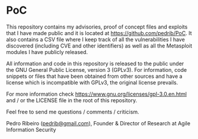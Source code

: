 PoC
===

This repository contains my advisories, proof of concept files and exploits that I have made public and it is located at https://github.com/pedrib/PoC.
It also contains a CSV file where I keep track of all the vulnerabilities I have discovered (including CVE and other identifiers) as well as all the Metasploit modules I have publicly released.

All information and code in this repository is released to the public under the GNU General Public License, version 3 (GPLv3).
For information, code snippets or files that have been obtained from other sources and have a license which is incompatible with GPLv3, the original license prevails. 

For more information check https://www.gnu.org/licenses/gpl-3.0.en.html and / or the LICENSE file in the root of this repository.

Feel free to send me questions / comments / criticism.

Pedro Ribeiro (pedrib@gmail.com), Founder & Director of Research at Agile Information Security


